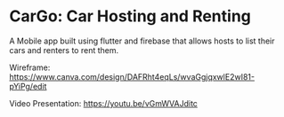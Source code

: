 # CarGo: Car Hosting and Renting

A Mobile app built using flutter and firebase that allows hosts to list their cars and renters to rent them.

Wireframe: https://www.canva.com/design/DAFRht4eqLs/wvaGgjqxwlE2wI81-pYiPg/edit

Video Presentation: https://youtu.be/vGmWVAJditc
